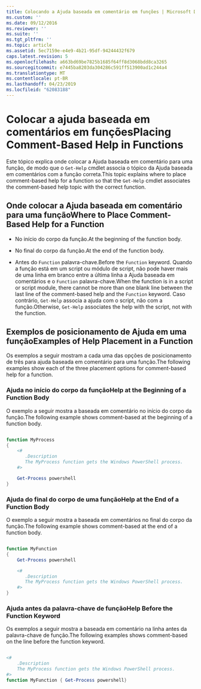 ```yaml
---
title: Colocando a Ajuda baseada em comentário em funções | Microsoft Docs
ms.custom: ''
ms.date: 09/12/2016
ms.reviewer: ''
ms.suite: ''
ms.tgt_pltfrm: ''
ms.topic: article
ms.assetid: 5ec7159e-e4e9-4b21-95df-94244432f679
caps.latest.revision: 5
ms.openlocfilehash: a663bd69be7825b1685f64ff8d3068bdd8ca3265
ms.sourcegitcommit: e7445ba8203da304286c591ff513900ad1c244a4
ms.translationtype: MT
ms.contentlocale: pt-BR
ms.lasthandoff: 04/23/2019
ms.locfileid: "62083188"
---
```

# <a name="placing-comment-based-help-in-functions"></a><span data-ttu-id="96292-102">Colocar a ajuda baseada em comentários em funções</span><span class="sxs-lookup"><span data-stu-id="96292-102">Placing Comment-Based Help in Functions</span></span>

<span data-ttu-id="96292-103">Este tópico explica onde colocar a Ajuda baseada em comentário para uma função, de modo que o `Get-Help` cmdlet associa o tópico da Ajuda baseada em comentários com a função correta.</span><span class="sxs-lookup"><span data-stu-id="96292-103">This topic explains where to place comment-based help for a function so that the `Get-Help` cmdlet associates the comment-based help topic with the correct function.</span></span>

## <a name="where-to-place-comment-based-help-for-a-function"></a><span data-ttu-id="96292-104">Onde colocar a Ajuda baseada em comentário para uma função</span><span class="sxs-lookup"><span data-stu-id="96292-104">Where to Place Comment-Based Help for a Function</span></span>

- <span data-ttu-id="96292-105">No início do corpo da função.</span><span class="sxs-lookup"><span data-stu-id="96292-105">At the beginning of the function body.</span></span>

- <span data-ttu-id="96292-106">No final do corpo da função.</span><span class="sxs-lookup"><span data-stu-id="96292-106">At the end of the function body.</span></span>

- <span data-ttu-id="96292-107">Antes do `Function` palavra-chave.</span><span class="sxs-lookup"><span data-stu-id="96292-107">Before the `Function` keyword.</span></span> <span data-ttu-id="96292-108">Quando a função está em um script ou módulo de script, não pode haver mais de uma linha em branco entre a última linha a Ajuda baseada em comentários e o `Function` palavra-chave.</span><span class="sxs-lookup"><span data-stu-id="96292-108">When the function is in a script or script module, there cannot be more than one blank line between the last line of the comment-based help and the `Function` keyword.</span></span> <span data-ttu-id="96292-109">Caso contrário, `Get-Help` associa a ajuda com o script, não com a função.</span><span class="sxs-lookup"><span data-stu-id="96292-109">Otherwise, `Get-Help` associates the help with the script, not with the function.</span></span>

## <a name="examples-of-help-placement-in-a-function"></a><span data-ttu-id="96292-110">Exemplos de posicionamento de Ajuda em uma função</span><span class="sxs-lookup"><span data-stu-id="96292-110">Examples of Help Placement in a Function</span></span>

 <span data-ttu-id="96292-111">Os exemplos a seguir mostram a cada uma das opções de posicionamento de três para ajuda baseada em comentário para uma função.</span><span class="sxs-lookup"><span data-stu-id="96292-111">The following examples show each of the three placement options for comment-based help for a function.</span></span>

### <a name="help-at-the-beginning-of-a-function-body"></a><span data-ttu-id="96292-112">Ajuda no início do corpo da função</span><span class="sxs-lookup"><span data-stu-id="96292-112">Help at the Beginning of a Function Body</span></span>

 <span data-ttu-id="96292-113">O exemplo a seguir mostra a baseada em comentário no início do corpo da função.</span><span class="sxs-lookup"><span data-stu-id="96292-113">The following example shows comment-based at the beginning of a function body.</span></span>

```powershell

function MyProcess
{
    <#
       .Description
       The MyProcess function gets the Windows PowerShell process.
    #>

    Get-Process powershell
}

```

### <a name="help-at-the-end-of-a-function-body"></a><span data-ttu-id="96292-114">Ajuda do final do corpo de uma função</span><span class="sxs-lookup"><span data-stu-id="96292-114">Help at the End of a Function Body</span></span>

 <span data-ttu-id="96292-115">O exemplo a seguir mostra a baseada em comentários no final do corpo da função.</span><span class="sxs-lookup"><span data-stu-id="96292-115">The following example shows comment-based at the end of a function body.</span></span>

```powershell

function MyFunction
{
    Get-Process powershell

    <#
       .Description
       The MyProcess function gets the Windows PowerShell process.
    #>
}

```

### <a name="help-before-the-function-keyword"></a><span data-ttu-id="96292-116">Ajuda antes da palavra-chave de função</span><span class="sxs-lookup"><span data-stu-id="96292-116">Help Before the Function Keyword</span></span>

 <span data-ttu-id="96292-117">Os exemplos a seguir mostra a baseada em comentário na linha antes da palavra-chave de função.</span><span class="sxs-lookup"><span data-stu-id="96292-117">The following examples shows comment-based on the line before the function keyword.</span></span>

```powershell

<#
    .Description
    The MyProcess function gets the Windows PowerShell process.
#>
function MyFunction { Get-Process powershell}

```